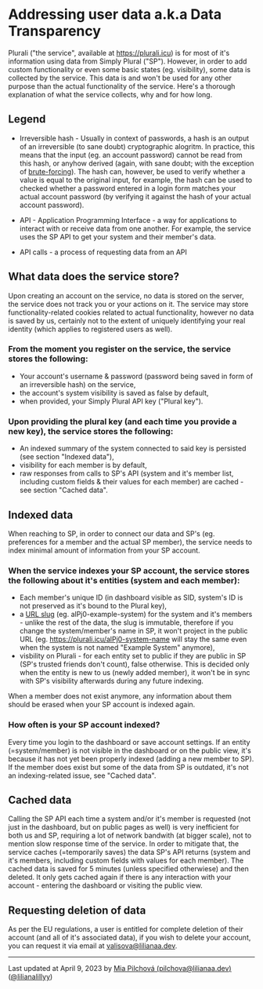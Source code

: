 
# Addressing user data a.k.a Data Transparency

Plurali ("the service", available at https://plurali.icu) is for most of it's information using data from Simply Plural ("SP"). However, in order to add custom functionality or even some basic states (eg. visibility), some data is collected by the service. This data is and won't be used for any other purpose than the actual functionality of the service. Here's a thorough explanation of what the service collects, why and for how long.

## Legend

- Irreversible hash - Usually in context of passwords, a hash is an output of an irreversible (to sane doubt) cryptographic alogritm. In practice, this means that the input (eg. an account password) cannot be read from this hash, or anyhow derived (again, with sane doubt; with the exception of [brute-forcing](https://en.wikipedia.org/wiki/Brute-force_attack)). The hash can, however, be used to verify whether a value is equal to the original input, for example, the hash can be used to checked whether a password entered in a login form matches your actual account password (by verifying it against the hash of your actual account password).

- API - Application Programming Interface - a way for applications to interact with or receive data from one another. For example, the service uses the SP API to get your system and their member's data.
- API calls - a process of requesting data from an API

## What data does the service store?

Upon creating an account on the service, no data is stored on the server, the service does not track you or your actions on it. The service may store functionality-related cookies related to actual functionality, however no data is saved by us, certainly not to the extent of uniquely identifying your real identity (which applies to registered users as well).

### From the moment you register on the service, the service stores the following:

- Your account's username & password (password being saved in form of an irreversible hash) on the service,
- the account's system visibility is saved as false by default,
- when provided, your Simply Plural API key ("Plural key").

### Upon providing the plural key (and each time you provide a new key), the service stores the following:

- An indexed summary of the system connected to said key is persisted (see section "Indexed data"),
- visibility for each member is by default,
- raw responses from calls to SP's API (system and it's member list, including custom fields & their values for each member) are cached - see section "Cached data".

## Indexed data

When reaching to SP, in order to connect our data and SP's (eg. preferences for a member and the actual SP member), the service needs to index minimal amount of information from your SP account.

### When the service indexes your SP account, the service stores the following about it's entities (system and each member):
- Each member's unique ID (in dashboard visible as SID, system's ID is not preserved as it's bound to the Plural key),
- a [URL slug](https://www.semrush.com/blog/what-is-a-url-slug/) (eg. alPj0-example-system) for the system and it's members - unlike the rest of the data, the slug is immutable, therefore if you change the system/member's name in SP, it won't project in the public URL (eg. https://plurali.icu/alPj0-system-name will stay the same even when the system is not named "Example System" anymore),
- visbility on Plurali - for each entity set to public if they are public in SP (SP's trusted friends don't count), false otherwise. This is decided only when the entity is new to us (newly added member), it won't be in sync with SP's visibility afterwards during any future indexing.

When a member does not exist anymore, any information about them should be erased when your SP account is indexed again.

### How often is your SP account indexed?

Every time you login to the dashboard or save account settings. If an entity (=system/member) is not visible in the dashboard or on the public view, it's because it has not yet been properly indexed (adding a new member to SP). If the member does exist but some of the data from SP is outdated, it's not an indexing-related issue, see "Cached data".

## Cached data

Calling the SP API each time a system and/or it's member is requested (not just in the dashboard, but on public pages as well) is very inefficient for both us and SP, requiring a lot of network bandwith (at bigger scale), not to mention slow response time of the service. In order to mitigate that, the service caches (=temporarily saves) the data SP's API returns (system and it's members, including custom fields with values for each member). The cached data is saved for 5 minutes (unless specified otherwiese) and then deleted. It only gets cached again if there is any interaction with your account - entering the dashboard or visiting the public view.

## Requesting deletion of data

As per the EU regulations, a user is entitled for complete deletion of their account (and all of it's associated data), if you wish to delete your account, you can request it via email at valisova@lilianaa.dev.

<hr>

Last updated at April 9, 2023 by [Mia Pilchová (pilchova@lilianaa.dev)](mailto:pilchova@lilianaa.dev) ([@lilianalillyy](https://github.com/lilianalillyy))

